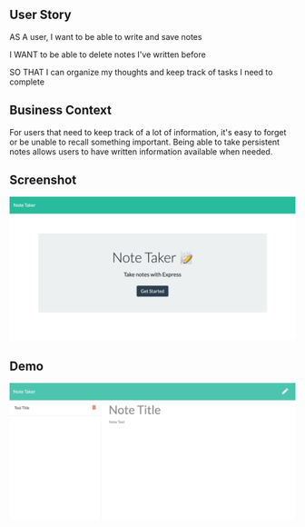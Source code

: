 ## User Story

AS A user, I want to be able to write and save notes

I WANT to be able to delete notes I've written before

SO THAT I can organize my thoughts and keep track of tasks I need to complete

## Business Context

For users that need to keep track of a lot of information, it's easy to forget or be unable to recall something important. Being able to take persistent notes allows users to have written information available when needed.

## Screenshot
![UI SCREENSHOT](./Develop/public/assets/note-taker-screenshot.png)

## Demo
![App demo](./Develop/public/assets/note-taker-demo.gif)
